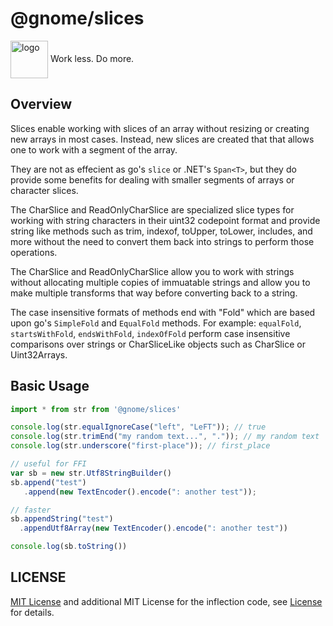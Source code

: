 # @gnome/slices

<div height=30" vertical-align="top">
<image src="https://raw.githubusercontent.com/gnomejs/gnomejs/main/assets/icon.png"
    alt="logo" width="60" valign="middle" />
<span>Work less. Do more. </span>
</div>

## Overview

Slices enable working with slices of an array without resizing or
creating new arrays in most cases.  Instead, new slices are
created that that allows one to work with a segment of the
array.

They are not as effecient as go's `slice` or .NET's `Span<T>`, but
they do provide some benefits for dealing with smaller segments
of arrays or character slices.

The CharSlice and ReadOnlyCharSlice are specialized slice types
for working with string characters in their uint32 codepoint format
and provide string like methods such as trim, indexof, toUpper,
toLower, includes, and more without the need to convert them
back into strings to perform those operations.

The CharSlice and ReadOnlyCharSlice allow you to work with
strings without allocating multiple copies of immuatable strings
and allow you to make multiple transforms that way before
converting back to a string.  

The case insensitive formats of methods end with "Fold" which
are based upon go's `SimpleFold` and `EqualFold` methods. For
example: `equalFold`, `startsWithFold`, `endsWithFold`, `indexOfFold`
perform case insensitive comparisons over strings or CharSliceLike
objects such as CharSlice or Uint32Arrays.

## Basic Usage

```typescript
import * from str from '@gnome/slices'

console.log(str.equalIgnoreCase("left", "LeFT")); // true
console.log(str.trimEnd("my random text...", ".")); // my random text
console.log(str.underscore("first-place")); // first_place

// useful for FFI
var sb = new str.Utf8StringBuilder()
sb.append("test")
   .append(new TextEncoder().encode(": another test"));

// faster
sb.appendString("test")
  .appendUtf8Array(new TextEncoder().encode(": another test"))

console.log(sb.toString())
```

## LICENSE

[MIT License](./LICENSE.md) and additional MIT License for the
inflection code, see [License](./LICENSE.md) for details.
